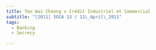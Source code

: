 ```yaml
---
title: Teo Wai Cheong v Crédit Industriel et Commercial 
subtitle: "[2011] SGCA 13 / 11\_April\_2011"
tags:
  - Banking
  - Secrecy

---
```



